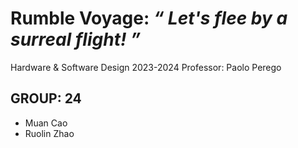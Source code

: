 # Rumble Voyage:  _“ Let's flee by a surreal flight! ”_
Hardware & Software Design 2023-2024
Professor: Paolo Perego


GROUP: 24
-------
- Muan Cao
- Ruolin Zhao
